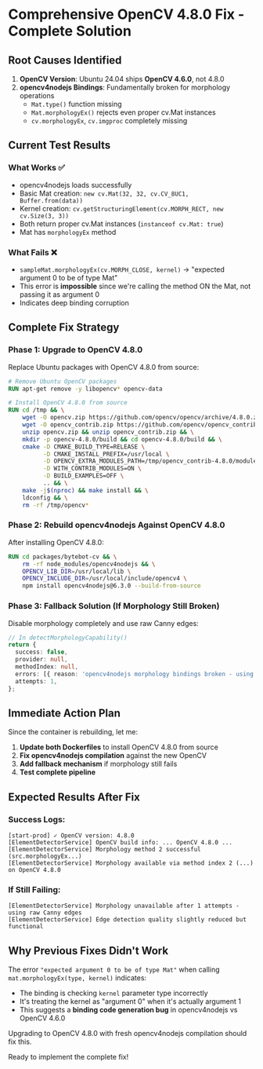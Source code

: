 # Comprehensive OpenCV 4.8.0 Fix - Complete Solution

## Root Causes Identified

1. **OpenCV Version**: Ubuntu 24.04 ships **OpenCV 4.6.0**, not 4.8.0
2. **opencv4nodejs Bindings**: Fundamentally broken for morphology operations
   - `Mat.type()` function missing
   - `Mat.morphologyEx()` rejects even proper cv.Mat instances
   - `cv.morphologyEx`, `cv.imgproc` completely missing

## Current Test Results

### What Works ✅
- opencv4nodejs loads successfully
- Basic Mat creation: `new cv.Mat(32, 32, cv.CV_8UC1, Buffer.from(data))`
- Kernel creation: `cv.getStructuringElement(cv.MORPH_RECT, new cv.Size(3, 3))`
- Both return proper cv.Mat instances (`instanceof cv.Mat: true`)
- Mat has `morphologyEx` method

### What Fails ❌
- `sampleMat.morphologyEx(cv.MORPH_CLOSE, kernel)` → "expected argument 0 to be of type Mat"
- This error is **impossible** since we're calling the method ON the Mat, not passing it as argument 0
- Indicates deep binding corruption

## Complete Fix Strategy

### Phase 1: Upgrade to OpenCV 4.8.0
Replace Ubuntu packages with OpenCV 4.8.0 from source:

```dockerfile
# Remove Ubuntu OpenCV packages
RUN apt-get remove -y libopencv* opencv-data

# Install OpenCV 4.8.0 from source
RUN cd /tmp && \
    wget -O opencv.zip https://github.com/opencv/opencv/archive/4.8.0.zip && \
    wget -O opencv_contrib.zip https://github.com/opencv/opencv_contrib/archive/4.8.0.zip && \
    unzip opencv.zip && unzip opencv_contrib.zip && \
    mkdir -p opencv-4.8.0/build && cd opencv-4.8.0/build && \
    cmake -D CMAKE_BUILD_TYPE=RELEASE \
          -D CMAKE_INSTALL_PREFIX=/usr/local \
          -D OPENCV_EXTRA_MODULES_PATH=/tmp/opencv_contrib-4.8.0/modules \
          -D WITH_CONTRIB_MODULES=ON \
          -D BUILD_EXAMPLES=OFF \
          .. && \
    make -j$(nproc) && make install && \
    ldconfig && \
    rm -rf /tmp/opencv*
```

### Phase 2: Rebuild opencv4nodejs Against OpenCV 4.8.0
After installing OpenCV 4.8.0:

```dockerfile
RUN cd packages/bytebot-cv && \
    rm -rf node_modules/opencv4nodejs && \
    OPENCV_LIB_DIR=/usr/local/lib \
    OPENCV_INCLUDE_DIR=/usr/local/include/opencv4 \
    npm install opencv4nodejs@6.3.0 --build-from-source
```

### Phase 3: Fallback Solution (If Morphology Still Broken)
Disable morphology completely and use raw Canny edges:

```typescript
// In detectMorphologyCapability()
return {
  success: false,
  provider: null,
  methodIndex: null,
  errors: [{ reason: 'opencv4nodejs morphology bindings broken - using raw edges' }],
  attempts: 1,
};
```

## Immediate Action Plan

Since the container is rebuilding, let me:

1. **Update both Dockerfiles** to install OpenCV 4.8.0 from source
2. **Fix opencv4nodejs compilation** against the new OpenCV
3. **Add fallback mechanism** if morphology still fails
4. **Test complete pipeline**

## Expected Results After Fix

### Success Logs:
```
[start-prod] ✓ OpenCV version: 4.8.0
[ElementDetectorService] OpenCV build info: ... OpenCV 4.8.0 ...
[ElementDetectorService] Morphology method 2 successful (src.morphologyEx...)
[ElementDetectorService] Morphology available via method index 2 (...) on OpenCV 4.8.0
```

### If Still Failing:
```
[ElementDetectorService] Morphology unavailable after 1 attempts - using raw Canny edges
[ElementDetectorService] Edge detection quality slightly reduced but functional
```

## Why Previous Fixes Didn't Work

The error `"expected argument 0 to be of type Mat"` when calling `mat.morphologyEx(type, kernel)` indicates:
- The binding is checking `kernel` parameter type incorrectly
- It's treating the kernel as "argument 0" when it's actually argument 1
- This suggests a **binding code generation bug** in opencv4nodejs vs OpenCV 4.6.0

Upgrading to OpenCV 4.8.0 with fresh opencv4nodejs compilation should fix this.

Ready to implement the complete fix!
